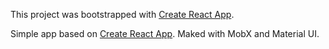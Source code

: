 This project was bootstrapped with [Create React App](https://github.com/facebook/create-react-app).

Simple app based on [Create React App](https://github.com/facebook/create-react-app).
Maked with MobX and Material UI.

